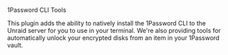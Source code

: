 1Password CLI Tools

This plugin adds the ability to natively install the 1Password CLI to the Unraid server for you to use in your terminal.
We're also providing tools for automatically unlock your encrypted disks from an item in your 1Password vault.